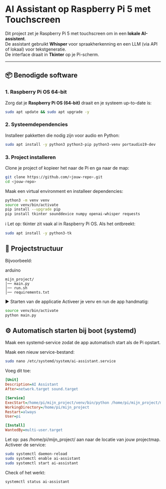 # AI Assistant op Raspberry Pi 5 met Touchscreen

Dit project zet je Raspberry Pi 5 met touchscreen om in een **lokale AI-assistent**.  
De assistant gebruikt **Whisper** voor spraakherkenning en een LLM (via API of lokaal) voor tekstgeneratie.  
De interface draait in **Tkinter** op je Pi-scherm.

---

## 📦 Benodigde software

### 1. Raspberry Pi OS 64-bit
Zorg dat je **Raspberry Pi OS (64-bit)** draait en je systeem up-to-date is:

```bash
sudo apt update && sudo apt upgrade -y
```
### 2. Systeemdependencies
Installeer pakketten die nodig zijn voor audio en Python:

```bash
sudo apt install -y python3 python3-pip python3-venv portaudio19-dev
```

### 3. Project installeren
Clone je project of kopieer het naar de Pi en ga naar de map:

```bash
git clone https://github.com/<jouw-repo>.git
cd <jouw-repo>
```
Maak een virtual environment en installeer dependencies:

```bash
python3 -m venv venv
source venv/bin/activate
pip install --upgrade pip
pip install tkinter sounddevice numpy openai-whisper requests
```

ℹ️ Let op:
tkinter zit vaak al in Raspberry Pi OS. Als het ontbreekt:

```bash
sudo apt install -y python3-tk
```

## 📂 Projectstructuur
Bijvoorbeeld:

arduino
```
mijn_project/
│── main.py
│── run.sh
│── requirements.txt
```

▶️ Starten van de applicatie
Activeer je venv en run de app handmatig:

```bash
source venv/bin/activate
python main.py
```

## ⚙️ Automatisch starten bij boot (systemd)
Maak een systemd-service zodat de app automatisch start als de Pi opstart.

Maak een nieuw service-bestand:

```bash
sudo nano /etc/systemd/system/ai-assistant.service
```

Voeg dit toe:

```ini
[Unit]
Description=AI Assistant
After=network.target sound.target

[Service]
ExecStart=/home/pi/mijn_project/venv/bin/python /home/pi/mijn_project/main.py
WorkingDirectory=/home/pi/mijn_project
Restart=always
User=pi

[Install]
WantedBy=multi-user.target
```

Let op: pas /home/pi/mijn_project/ aan naar de locatie van jouw projectmap.
Activeer de service:

```bash
sudo systemctl daemon-reload
sudo systemctl enable ai-assistant
sudo systemctl start ai-assistant
```

Check of het werkt:

```bash
systemctl status ai-assistant
```

